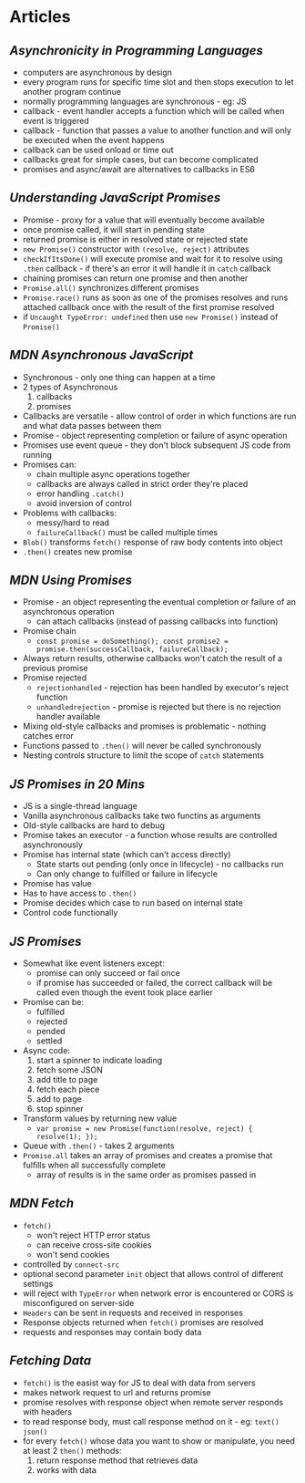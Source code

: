 # Articles

## *Asynchronicity in Programming Languages*

* computers are asynchronous by design
* every program runs for specific time slot and then stops execution to let another program continue
* normally programming languages are synchronous - eg: JS
* callback - event handler accepts a function which will be called when event is triggered
* callback - function that passes a value to another function and will only be executed when the event happens
* callback can be used onload or time out
* callbacks great for simple cases, but can become complicated
* promises and async/await are alternatives to callbacks in ES6


## *Understanding JavaScript Promises*

* Promise - proxy for a value that will eventually become available
* once promise called, it will start in pending state
* returned promise is either in resolved state or rejected state
* `new Promise()` constructor with `(resolve, reject)` attributes
* `checkIfItsDone()` will execute promise and wait for it to resolve using `.then` callback - if there's an error it will handle it in `catch` callback
* chaining promises can return one promise and then another
* `Promise.all()` synchronizes different promises
* `Promise.race()` runs as soon as one of the promises resolves and runs attached callback once with the result of the first promise resolved
* if `Uncaught TypeError: undefined` then use `new Promise()` instead of `Promise()`


## *MDN Asynchronous JavaScript*

* Synchronous - only one thing can happen at a time
* 2 types of Asynchronous 
    1) callbacks
    1) promises 
* Callbacks are versatile - allow control of order in which functions are run and what data passes between them
* Promise - object representing completion or failure of async operation
* Promises use event queue - they don't block subsequent JS code from running
* Promises can: 
    * chain multiple async operations together
    * callbacks are always called in strict order they're placed
    * error handling `.catch()`
    * avoid inversion of control
* Problems with callbacks:
    * messy/hard to read
    * `failureCallback()` must be called multiple times
* `Blob()` transforms `fetch()` response of raw body contents into object
* `.then()` creates new promise


## *MDN Using Promises*

* Promise - an object representing the eventual completion or failure of an asynchronous operation
    * can attach callbacks (instead of passing callbacks into function)
* Promise chain
    * `const promise = doSomething();
const promise2 = promise.then(successCallback, failureCallback);
`
* Always return results, otherwise callbacks won't catch the result of a previous promise
* Promise rejected
    * `rejectionhandled` - rejection has been handled by executor's reject function
    * `unhandledrejection` - promise is rejected but there is no rejection handler available
* Mixing old-style callbacks and promises is problematic - nothing catches error
* Functions passed to `.then()` will  never be called synchronously
* Nesting controls structure to limit the scope of `catch` statements


## *JS Promises in 20 Mins*

* JS is a single-thread language
* Vanilla asynchronous callbacks take two functins as arguments
* Old-style callbacks are hard to debug
* Promise takes an executor - a function whose results are controlled asynchronously
* Promise has internal state (which can't access directly)
    * State starts out pending (only once in lifecycle) - no callbacks run
    * Can only change to fulfilled or failure in lifecycle
* Promise has value
* Has to have access to `.then()`
* Promise decides which case to run based on internal state
* Control code functionally


## *JS Promises*

* Somewhat like event listeners except:
    * promise can only succeed or fail once
    * if promise has succeeded or failed, the correct callback will be called even though the event took place earlier
* Promise can be:
    * fulfilled
    * rejected
    * pended
    * settled
* Async code:
    1) start a spinner to indicate loading
    1) fetch some JSON
    1) add title to page
    1) fetch each piece
    1) add to page
    1) stop spinner
* Transform values by returning new value
    * `var promise = new Promise(function(resolve, reject) {
  resolve(1);
});`
* Queue with `.then()` - takes 2 arguments
* `Promise.all` takes an array of promises and creates a promise that fulfills when all successfully complete
    * array of results is in the same order as promises passed in


## *MDN Fetch*

* `fetch()`
    * won't reject HTTP error status
    * can receive cross-site cookies
    * won't send cookies
* controlled by `connect-src` 
* optional second parameter `init` object that allows control of different settings
* will reject with `TypeError` when network error is encountered or CORS is misconfigured on server-side
* `Headers` can be sent in requests and received in responses
* Response objects returned when `fetch()` promises are resolved
* requests and responses may contain body data


## *Fetching Data*

* `fetch()` is the easist way for JS to deal with data from servers
* makes network request to url and returns promise
* promise resolves with response object when remote server responds with headers
* to read response body, must call response method on it - eg: `text()` `json()`
* for every `fetch()` whose data you want to show or manipulate, you need at least 2 `then()` methods:
    1) return response method that retrieves data
    1) works with data

